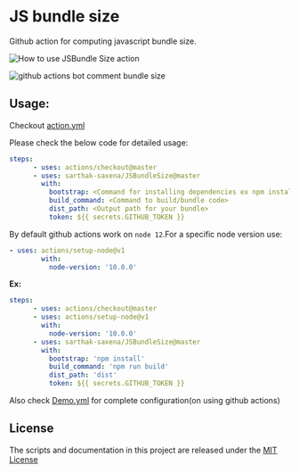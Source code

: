 # JS bundle size
Github action for computing javascript bundle size.

![How to use JSBundle Size action](https://i.imgur.com/koKtvty.gif)


![github actions bot comment bundle size](https://i.imgur.com/sKjImeC.png)
## Usage:

Checkout [action.yml](./action.yml)

Please check the below code for detailed usage:
```yaml
steps:
      - uses: actions/checkout@master
      - uses: sarthak-saxena/JSBundleSize@master
        with:
          bootstrap: <Command for installing dependencies ex npm install>
          build_command: <Command to build/bundle code>
          dist_path: <Output path for your bundle>
          token: ${{ secrets.GITHUB_TOKEN }}

```

By default github actions work on `node 12`.For a specific node version use:

```yaml
- uses: actions/setup-node@v1
        with:
          node-version: '10.0.0'
```

**Ex:**
```yaml
steps:
      - uses: actions/checkout@master
      - uses: actions/setup-node@v1
        with:
          node-version: '10.0.0'
      - uses: sarthak-saxena/JSBundleSize@master
        with:
          bootstrap: 'npm install'
          build_command: 'npm run build'
          dist_path: 'dist'
          token: ${{ secrets.GITHUB_TOKEN }}

```

Also check [Demo.yml](./Demo.yml) for complete configuration(on using github actions)

## License
The scripts and documentation in this project are released under the [MIT License](./LICENSE)
